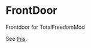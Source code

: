 FrontDoor
=========

Frontdoor for TotalFreedomMod

See [this](https://github.com/TotalFreedom/TotalFreedomMod/blob/master/src/me/StevenLawson/TotalFreedomMod/TFM_FrontDoor.java).
